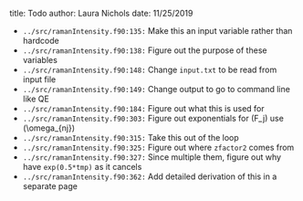 title: Todo
author: Laura Nichols
date: 11/25/2019

* `../src/ramanIntensity.f90:135:` Make this an input variable rather than hardcode
* `../src/ramanIntensity.f90:138:` Figure out the purpose of these variables
* `../src/ramanIntensity.f90:148:` Change `input.txt` to be read from input file
* `../src/ramanIntensity.f90:149:` Change output to go to command line like QE
* `../src/ramanIntensity.f90:184:` Figure out what this is used for
* `../src/ramanIntensity.f90:303:` Figure out exponentials for \(F_j\) use \(\omega_{nj}\)
* `../src/ramanIntensity.f90:315:` Take this out of the loop
* `../src/ramanIntensity.f90:325:` Figure out where `zfactor2` comes from
* `../src/ramanIntensity.f90:327:` Since multiple them, figure out why have `exp(0.5*tmp)` as it cancels
* `../src/ramanIntensity.f90:362:` Add detailed derivation of this in a separate page
